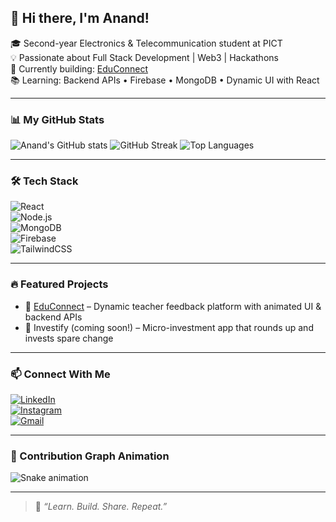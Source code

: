## 👋 Hi there, I'm Anand!

🎓 Second-year Electronics & Telecommunication student at PICT  
💡 Passionate about Full Stack Development | Web3 | Hackathons  
🚀 Currently building: [EduConnect](https://github.com/anandlavhale/Educonnect1)  
📚 Learning: Backend APIs • Firebase • MongoDB • Dynamic UI with React  

---

### 📊 My GitHub Stats

![Anand's GitHub stats](https://github-readme-stats.vercel.app/api?username=anandlavhale&show_icons=true&theme=dracula)
![GitHub Streak](https://streak-stats.demolab.com?user=anandlavhale&theme=tokyonight)
![Top Languages](https://github-readme-stats.vercel.app/api/top-langs/?username=anandlavhale&layout=compact&theme=gruvbox)

---

### 🛠️ Tech Stack
![React](https://img.shields.io/badge/-React-61DAFB?style=flat&logo=react)  
![Node.js](https://img.shields.io/badge/-Node.js-339933?style=flat&logo=node.js)  
![MongoDB](https://img.shields.io/badge/-MongoDB-47A248?style=flat&logo=mongodb)  
![Firebase](https://img.shields.io/badge/-Firebase-FFCA28?style=flat&logo=firebase)  
![TailwindCSS](https://img.shields.io/badge/-Tailwind-38B2AC?style=flat&logo=tailwind-css)

---

### 🔥 Featured Projects

- 🎯 [EduConnect](https://github.com/anandlavhale/Educonnect1) – Dynamic teacher feedback platform with animated UI & backend APIs  
- 💸 Investify (coming soon!) – Micro-investment app that rounds up and invests spare change

---

### 📫 Connect With Me

[![LinkedIn](https://img.shields.io/badge/-LinkedIn-blue?style=flat&logo=linkedin&logoColor=white)](https://linkedin.com/in/anandlavhale)  
[![Instagram](https://img.shields.io/badge/-Instagram-E4405F?style=flat&logo=instagram&logoColor=white)](https://instagram.com/yourusername)  
[![Gmail](https://img.shields.io/badge/-Gmail-D14836?style=flat&logo=gmail&logoColor=white)](mailto:anandlavhale@gmail.com)

---

### 🐍 Contribution Graph Animation

![Snake animation](https://raw.githubusercontent.com/anandlavhale/anandlavhale/output/github-contribution-grid-snake.svg)



---

> 🧠 *“Learn. Build. Share. Repeat.”*



